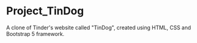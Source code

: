 # Project_TinDog
A clone of Tinder's website called "TinDog", created using HTML, CSS and Bootstrap 5 framework.
